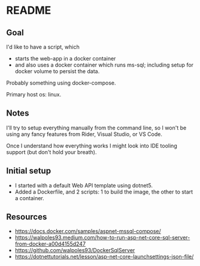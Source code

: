 # README

## Goal

I'd like to have a script, which

- starts the web-app in a docker container
- and also uses a docker container which runs ms-sql; including setup for docker volume to persist the data.

Probably something using docker-compose.

Primary host os: linux.

## Notes

I'll try to setup everything manually from the command line, so I won't be using any fancy features from Rider, Visual Studio, or VS Code.

Once I understand how everything works I might look into IDE tooling support (but don't hold your breath).

## Initial setup

- I started with a default Web API template using dotnet5.
- Added a Dockerfile, and 2 scripts: 1 to build the image, the other to start a container.

## Resources

- https://docs.docker.com/samples/aspnet-mssql-compose/
- https://walpoles93.medium.com/how-to-run-asp-net-core-sql-server-from-docker-a00d4155d247
- https://github.com/walpoles93/DockerSqlServer
- https://dotnettutorials.net/lesson/asp-net-core-launchsettings-json-file/
